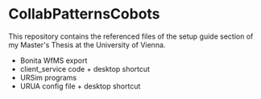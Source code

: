 # CollabPatternsCobots

This repository contains the referenced files of the setup guide section of my Master's Thesis at the University of Vienna.

- Bonita WfMS export
- client_service code + desktop shortcut
- URSim programs
- URUA config file + desktop shortcut